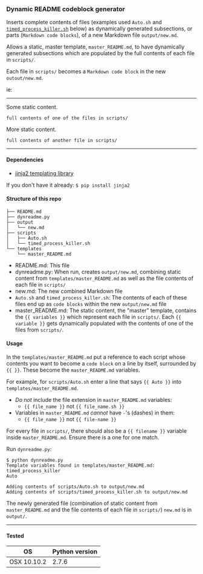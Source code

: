 ### Dynamic README codeblock generator

Inserts complete contents of files (examples used `Auto.sh` and [`timed_process_killer.sh`](https://github.com/bcambl/timed-process-killer) below) as dynamically generated subsections, or parts (`Markdown code blocks`), of a new Markdown file `output/new.md`.

Allows a static, master template, `master_README.md`, to have dynamically generated subsections which are populated by the full contents of each file in `scripts/`.

Each file in `scripts/` becomes a `Markdown code block` in the new `outout/new.md`.

ie:
___

Some static content.


```
full contents of one of the files in scripts/
```

More static content.

```
full contents of another file in scripts/
```

___

#### Dependencies

* [jinja2 templating library](http://jinja.pocoo.org/docs/dev/)

If you don't have it already: `$ pip install jinja2`

#### Structure of this repo


```
├── README.md
├── dynreadme.py
├── output
│   └── new.md
├── scripts
│   ├── Auto.sh
│   └── timed_process_killer.sh
└── templates
    └── master_README.md
```

* README.md: This file
* dynreadme.py: When run, creates `output/new.md`, combining static content from `templates/master_README.md` as well as the file contents of each file in `scripts/`
* new.md: The new combined Markdown file
* `Auto.sh` and `timed_process_killer.sh`: The contents of each of these files end up as `code blocks` within the new `output/new.md` file
* master_README.md: The static content, the "master" template, contains the `{{ variables }}` which represent each file in `scripts/`. Each `{{ variable }}` gets dynamically populated with the contents of one of the files from `scripts/`.


#### Usage

In the `templates/master_README.md` put a reference to each script whose contents you want to become a `code block` on a line by itself, surrounded by `{{ }}`. These become the `master_README.md` variables.

For example, for `scripts/Auto.sh` enter a line that says `{{ Auto }}` into `templates/master_README.md`. 

  * *Do not* include the file extension in `master_README.md` variables:
    * `{{ file_name }}` not `{{ file_name.sh }}`
  * Variables in `master_README.md` *cannot* have `-`'s (dashes) in them:
    * `{{ file_name }}` not `{{ file-name }}`
  
For every file in `scripts/`, there should also be a `{{ filename }}` variable inside `master_README.md`. Ensure there is a one for one match. 

Run `dynreadme.py`:

```
$ python dynreadme.py
Template variables found in templates/master_README.md:
timed_process_killer
Auto

Adding contents of scripts/Auto.sh to output/new.md
Adding contents of scripts/timed_process_killer.sh to output/new.md
```

The newly generated file (combination of static content from `master_README.md` and the file contents of each file in `scripts/`) `new.md` is in `output/`.

___

#### Tested

OS | Python version  
--- | ---  
OSX 10.10.2 | 2.7.6  